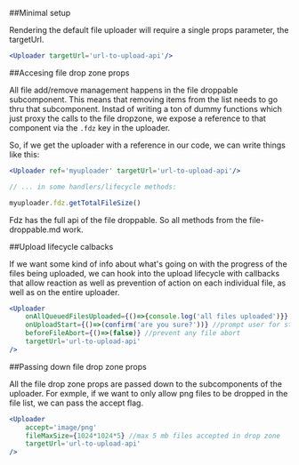 ##Minimal setup

Rendering the default file uploader will require a single props parameter, the targetUrl.

```jsx
<Uploader targetUrl='url-to-upload-api'/>
```

##Accesing file drop zone props

All file add/remove management happens in the file droppable subcomponent. This means that
removing items from the list needs to go thru that subcomponent. Instad of writing
a ton of dummy functions which just proxy the calls to the file dropzone, we expose a reference to that component via the `.fdz` key in the uploader.

So, if we get the uploader with a reference in our code, we can write things like this:

```jsx
<Uploader ref='myuploader' targetUrl='url-to-upload-api'/>

// ... in some handlers/lifecycle methods:

myuploader.fdz.getTotalFileSize()
```

Fdz has the full api of the file droppable. So all methods from the file-droppable.md work.

##Upload lifecycle calbacks 

If we want some kind of info about what's going on with the progress of the files being uploaded,
we can hook into the upload lifecycle with callbacks that allow reaction as well as prevention of 
action on each individual file, as well as on the entire uploader. 

```jsx
<Uploader 
	onAllQueuedFilesUploaded={()=>{console.log('all files uploaded')}}
	onUploadStart={()=>(confirm('are you sure?'))} //prompt user for starting file upload
	beforeFileAbort={()=>(false)} //prevent any file abort
	targetUrl='url-to-upload-api'
/>
```

##Passing down file drop zone props

All the file drop zone props are passed down to the subcomponents of the uploader. For exmple, if we want to only allow png files to be dropped in the file list, we can pass the accept flag.

```jsx
<Uploader 
	accept='image/png'
	fileMaxSize={1024*1024*5} //max 5 mb files accepted in drop zone
	targetUrl='url-to-upload-api'
/>
```